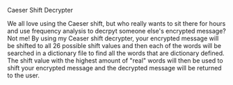 Caeser Shift Decrypter

We all love using the Caeser shift, but who really wants to sit there for hours and use frequency analysis to decrpyt someone else's encrypted message? Not me! 
By using my Ceaser shift decrypter, your encrypted message will be shifted to all 26 possible shift values and then each of the words will be searched in a dictionary file to find all the words that are dictionary defined.
The shift value with the highest amount of "real" words will then be used to shift your encrypted message and the decrypted message will be returned to the user.
